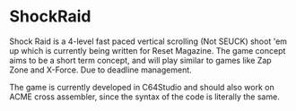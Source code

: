 # ShockRaid
Shock Raid is a 4-level fast paced vertical scrolling (Not SEUCK) shoot 'em up which is currently being written for Reset Magazine. The game concept aims to be a short term concept, and will play similar to games like Zap Zone and X-Force. Due to deadline management. 

The game is currently developed in C64Studio and should also work on ACME cross assembler, since the syntax of the code is literally the same.
